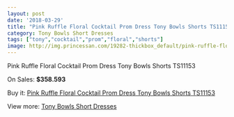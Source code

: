 ```yaml
---
layout: post
date: '2018-03-29'
title: "Pink Ruffle Floral Cocktail Prom Dress Tony Bowls Shorts TS11153"
category: Tony Bowls Short Dresses
tags: ["tony","cocktail","prom","floral","shorts"]
image: http://img.princessan.com/19282-thickbox_default/pink-ruffle-floral-cocktail-prom-dress-tony-bowls-shorts-ts11153.jpg
---
```

Pink Ruffle Floral Cocktail Prom Dress Tony Bowls Shorts TS11153

On Sales: **$358.593**
<a href="https://www.princessan.com/en/tony-bowls-short-dresses/8689-pink-ruffle-floral-cocktail-prom-dress-tony-bowls-shorts-ts11153.html"><amp-img layout="responsive" width="600" height="600" src="//img.princessan.com/19282-thickbox_default/pink-ruffle-floral-cocktail-prom-dress-tony-bowls-shorts-ts11153.jpg" alt="Pink Ruffle Floral Cocktail Prom Dress Tony Bowls Shorts TS11153 0" /></a>
<a href="https://www.princessan.com/en/tony-bowls-short-dresses/8689-pink-ruffle-floral-cocktail-prom-dress-tony-bowls-shorts-ts11153.html"><amp-img layout="responsive" width="600" height="600" src="//img.princessan.com/19285-thickbox_default/pink-ruffle-floral-cocktail-prom-dress-tony-bowls-shorts-ts11153.jpg" alt="Pink Ruffle Floral Cocktail Prom Dress Tony Bowls Shorts TS11153 1" /></a>
<a href="https://www.princessan.com/en/tony-bowls-short-dresses/8689-pink-ruffle-floral-cocktail-prom-dress-tony-bowls-shorts-ts11153.html"><amp-img layout="responsive" width="600" height="600" src="//img.princessan.com/19284-thickbox_default/pink-ruffle-floral-cocktail-prom-dress-tony-bowls-shorts-ts11153.jpg" alt="Pink Ruffle Floral Cocktail Prom Dress Tony Bowls Shorts TS11153 2" /></a>
<a href="https://www.princessan.com/en/tony-bowls-short-dresses/8689-pink-ruffle-floral-cocktail-prom-dress-tony-bowls-shorts-ts11153.html"><amp-img layout="responsive" width="600" height="600" src="//img.princessan.com/19283-thickbox_default/pink-ruffle-floral-cocktail-prom-dress-tony-bowls-shorts-ts11153.jpg" alt="Pink Ruffle Floral Cocktail Prom Dress Tony Bowls Shorts TS11153 3" /></a>

Buy it: [Pink Ruffle Floral Cocktail Prom Dress Tony Bowls Shorts TS11153](https://www.princessan.com/en/tony-bowls-short-dresses/8689-pink-ruffle-floral-cocktail-prom-dress-tony-bowls-shorts-ts11153.html "Pink Ruffle Floral Cocktail Prom Dress Tony Bowls Shorts TS11153")

View more: [Tony Bowls Short Dresses](https://www.princessan.com/en/70-tony-bowls-short-dresses "Tony Bowls Short Dresses")